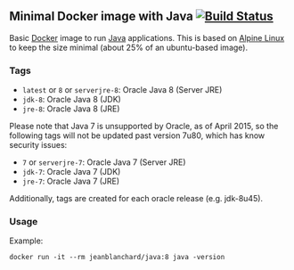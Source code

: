 ## Minimal Docker image with Java [![Build Status](https://travis-ci.org/jeanblanchard/docker-java.svg?branch=master)](https://travis-ci.org/jeanblanchard/docker-java)

Basic [Docker](https://www.docker.com/) image to run [Java](https://www.java.com/) applications.
This is based on [Alpine Linux](http://alpinelinux.org/) to keep the size minimal (about 25% of an ubuntu-based image).

### Tags

* `latest` or `8` or `serverjre-8`: Oracle Java 8 (Server JRE)
* `jdk-8`: Oracle Java 8 (JDK)
* `jre-8`: Oracle Java 8 (JRE)

Please note that Java 7 is unsupported by Oracle, as of April 2015, so the following tags
will not be updated past version 7u80, which has know security issues:

* `7` or `serverjre-7`: Oracle Java 7 (Server JRE)
* `jdk-7`: Oracle Java 7 (JDK)
* `jre-7`: Oracle Java 7 (JRE)

Additionally, tags are created for each oracle release (e.g. jdk-8u45).

### Usage

Example: 

    docker run -it --rm jeanblanchard/java:8 java -version
